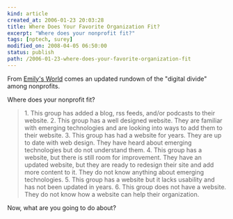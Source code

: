 ```yaml
---
kind: article
created_at: 2006-01-23 20:03:28
title: Where Does Your Favorite Organization Fit?
excerpt: "Where does your nonprofit fit?"
tags: [nptech, surey]
modified_on: 2008-04-05 06:50:00
status: publish 
path: /2006-01-23-where-does-your-favorite-organization-fit
---
```


 From <a href="http://eweinb04.blogspot.com/">Emily's World</a> comes an updated rundown of the "digital divide" among nonprofits. 

Where does your nonprofit fit?

<blockquote class="large">   1. This group has added a blog, rss feeds, and/or podcasts to their website.
   2. This group has a well designed website. They are familiar with emerging technologies and are looking into ways to add them to their website.
   3. This group has had a website for years. They are up to date with web design. They have heard about emerging technologies but do not understand them.
   4. This group has a website, but there is still room for improvement. They have an updated website, but they are ready to redesign their site and add more content to it. They do not know anything about emerging technologies.
   5. This group has a website but it lacks usability and has not been updated in years.
   6. This group does not have a website. They do not know how a website can help their organization.</blockquote>

Now, what are you going to do about?
